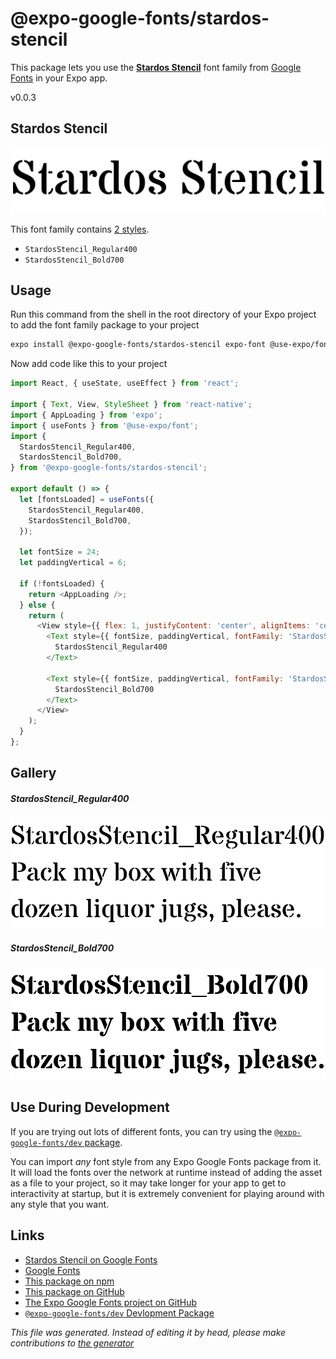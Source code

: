 # @expo-google-fonts/stardos-stencil

This package lets you use the [**Stardos Stencil**](https://fonts.google.com/specimen/Stardos+Stencil) font family from [Google Fonts](https://fonts.google.com/) in your Expo app.

v0.0.3

## Stardos Stencil

![Stardos Stencil](./font-family.png)

This font family contains [2 styles](#gallery).

- `StardosStencil_Regular400`
- `StardosStencil_Bold700`

## Usage

Run this command from the shell in the root directory of your Expo project to add the font family package to your project
```sh
expo install @expo-google-fonts/stardos-stencil expo-font @use-expo/font
```

Now add code like this to your project
```js
import React, { useState, useEffect } from 'react';

import { Text, View, StyleSheet } from 'react-native';
import { AppLoading } from 'expo';
import { useFonts } from '@use-expo/font';
import {
  StardosStencil_Regular400,
  StardosStencil_Bold700,
} from '@expo-google-fonts/stardos-stencil';

export default () => {
  let [fontsLoaded] = useFonts({
    StardosStencil_Regular400,
    StardosStencil_Bold700,
  });

  let fontSize = 24;
  let paddingVertical = 6;

  if (!fontsLoaded) {
    return <AppLoading />;
  } else {
    return (
      <View style={{ flex: 1, justifyContent: 'center', alignItems: 'center' }}>
        <Text style={{ fontSize, paddingVertical, fontFamily: 'StardosStencil_Regular400' }}>
          StardosStencil_Regular400
        </Text>

        <Text style={{ fontSize, paddingVertical, fontFamily: 'StardosStencil_Bold700' }}>
          StardosStencil_Bold700
        </Text>
      </View>
    );
  }
};

```

## Gallery

##### StardosStencil_Regular400
![StardosStencil_Regular400](./b677e9855e2ae2d05e70f39ac58d82bfe1f9ea6ecb62fcf63cc3c0f10c456ba9.ttf.png)

##### StardosStencil_Bold700
![StardosStencil_Bold700](./b5b4ccf1291484af094cadfcd7fa357b84b8c25db613f74330c32b39a270fda1.ttf.png)


## Use During Development

If you are trying out lots of different fonts, you can try using the [`@expo-google-fonts/dev` package](https://github.com/expo/google-fonts/tree/master/font-packages/dev#readme).

You can import *any* font style from any Expo Google Fonts package from it. It will load the fonts
over the network at runtime instead of adding the asset as a file to your project, so it may take longer
for your app to get to interactivity at startup, but it is extremely convenient
for playing around with any style that you want.

## Links

- [Stardos Stencil on Google Fonts](https://fonts.google.com/specimen/Stardos+Stencil)
- [Google Fonts](https://fonts.google.com/)
- [This package on npm](https://www.npmjs.com/package/@expo-google-fonts/stardos-stencil)
- [This package on GitHub](https://github.com/expo/google-fonts/tree/master/font-packages/stardos-stencil)
- [The Expo Google Fonts project on GitHub](https://github.com/expo/google-fonts)
- [`@expo-google-fonts/dev` Devlopment Package](https://github.com/expo/google-fonts/tree/master/font-packages/dev)


*This file was generated. Instead of editing it by head, please make contributions to [the generator](https://github.com/expo/google-fonts/tree/master/packages/generator)*
